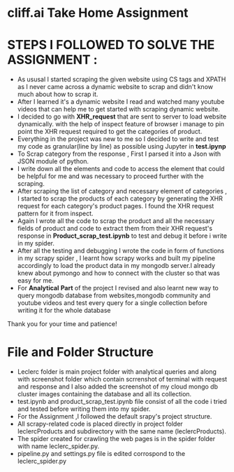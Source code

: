 # cliff.ai Take Home Assignment

# STEPS I FOLLOWED TO SOLVE THE ASSIGNMENT :

- As ususal I started scraping the given website using CS tags and XPATH as I never came across a dynamic website to scrap and didn't know much about how to scrap it.
- After I learned it's a dynamic website I read and watched many youtube videos that can help me to get started with scraping dynamic website.
- I decided to go with **XHR_request** that are sent to server to load website dynamically. with the help of inspect feature of browser i manage to pin point the XHR         request required to get the categories of product.
- Everything in the project was new to me so I decided to write and test my code as granular(line by line) as possible using Jupyter in **test.ipynp**
- To Scrap category from the response , First I parsed it into a Json with JSON module of python.
- I write down all the elements and code to access the element that could be helpful for me and was necessary to proceed further with the scraping.
- After scraping the list of category and necessary element of categories , I started to scrap the products of each category by generating the XHR request for each           category's product pages. I found the XHR request pattern for it from inspect.
- Again I wrote all the code to scrap the product and all the necessary fields of product and code to extract them from their XHR request's response in                         **Product_scrap_test.ipynb** to test and debug it before i write in my spider.
- After all the testing and debugging I wrote the code in form of functions in my scrapy spider , I learnt how scrapy works and built my pipeline accordingly to load the    product data in my mongodb server.I already knew about pymongo and how to connect with the cluster so that was easy for me.
- For **Analytical** **Part** of the project I revised and also learnt new way to query mongodb database from websites,mongodb community and youtube videos and test        every query for a single collection before writing it for the whole database

Thank you for your time and patience!

# File and Folder Structure

- Leclerc folder is main project folder with analytical queries and along with screenshot folder which contain scrrenshot of terminal with request and response and I       also added the screenshot of my cloud mongo db cluster images containing the database and all its collection.
- test.ipynb and product_scrap_test.ipynb file consist of all the code i tried and tested before writing them into my spider.
- For the Assignment ,I followed the default srapy's project structure.
- All scrapy-related code is placed directly in project folder leclercProducts and subdirectory with the same name (leclercProducts).
- The spider created for crawling the web pages is in the spider folder with name leclerc_spider.py.
- pipeline.py and settings.py file is edited corrospond to the leclerc_spider.py
